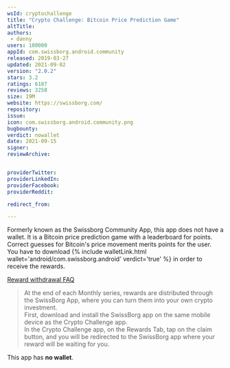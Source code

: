 ```yaml
---
wsId: cryptochallenge
title: "Crypto Challenge: Bitcoin Price Prediction Game"
altTitle: 
authors:
 - danny	
users: 100000
appId: com.swissborg.android.community
released: 2019-03-27
updated: 2021-09-02
version: "2.0.2"
stars: 3.2
ratings: 6187
reviews: 3258
size: 19M
website: https://swissborg.com/
repository: 
issue: 
icon: com.swissborg.android.community.png
bugbounty: 
verdict: nowallet
date: 2021-09-15
signer: 
reviewArchive:


providerTwitter: 
providerLinkedIn: 
providerFacebook: 
providerReddit: 

redirect_from:

---
```

Formerly known as the Swissborg Community App, this app does not have a wallet. It is a Bitcoin price prediction game with a leaderboard for points. Correct guesses for Bitcoin's price movement merits points for the user. You have to download {% include walletLink.html wallet='android/com.swissborg.android' verdict='true' %} in order to receive the rewards. 

[Reward withdrawal FAQ](https://help.swissborg.com/hc/en-gb/articles/360020296033-When-and-how-can-I-withdraw-my-rewards-)

> At the end of each Monthly series, rewards are distributed through the SwissBorg  App, where you can turn them into your own crypto investment.<br>
First, download and install the SwissBorg app on the same mobile device as the Crypto Challenge app.<br>
In the Crypto Challenge app, on the Rewards Tab, tap on the claim button, and you will be redirected to the SwissBorg app where your reward will be waiting for you.<br> 

This app has **no wallet**.

